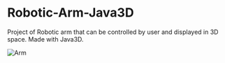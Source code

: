 # Robotic-Arm-Java3D
Project of Robotic arm that can be controlled by user and displayed in 3D space. Made with Java3D.

![Arm](https://user-images.githubusercontent.com/21007638/58704637-051edb80-83ad-11e9-86a6-824b02b7b71f.PNG)
